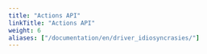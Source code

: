 ```yaml
---
title: "Actions API"
linkTitle: "Actions API"
weight: 6
aliases: ["/documentation/en/driver_idiosyncrasies/"]
---
```

